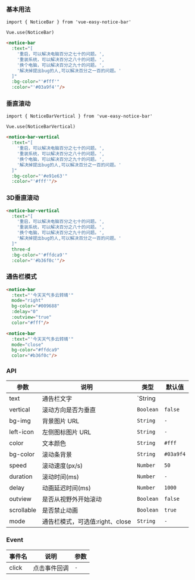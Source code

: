 ### 基本用法

<notice-bar
    :text="[
      '重启，可以解决电脑百分之七十的问题。',
      '重装系统，可以解决百分之八十的问题。',
      '换个电脑，可以解决百分之九十的问题。',
      '解决掉提出bug的人,可以解决百分之一百的问题。'
    ]"
    :bg-color="'#03a9f4'"
    :color="'#fff'"/>

```shell
import { NoticeBar } from 'vue-easy-notice-bar'

Vue.use(NoticeBar)
```

```html
<notice-bar
  :text="[
    '重启，可以解决电脑百分之七十的问题。',
    '重装系统，可以解决百分之八十的问题。',
    '换个电脑，可以解决百分之九十的问题。',
    '解决掉提出bug的人,可以解决百分之一百的问题。'
  ]"
  :bg-color="'#fff'"
  :color="'#03a9f4'"/>
```

### 垂直滚动
<notice-bar-vertical
    :text="[
      '重启，可以解决电脑百分之七十的问题。',
      '重装系统，可以解决百分之八十的问题。',
      '换个电脑，可以解决百分之九十的问题。',
      '解决掉提出bug的人,可以解决百分之一百的问题。'
    ]"
    bg-color="#e91e63"
    color="#fff"/>

```shell
import { NoticeBarVertical } from 'vue-easy-notice-bar'

Vue.use(NoticeBarVertical)
```
```html
<notice-bar-vertical
  :text="[
    '重启，可以解决电脑百分之七十的问题。',
    '重装系统，可以解决百分之八十的问题。',
    '换个电脑，可以解决百分之九十的问题。',
    '解决掉提出bug的人,可以解决百分之一百的问题。'
  ]"
  :bg-color="'#e91e63'"
  :color="'#fff'"/>
```

### 3D垂直滚动
<notice-bar-vertical
    :text="[
      '重启，可以解决电脑百分之七十的问题。',
      '重装系统，可以解决百分之八十的问题。',
      '换个电脑，可以解决百分之九十的问题。',
      '解决掉提出bug的人,可以解决百分之一百的问题。'
    ]"
    three-d
    bg-color="#ffdca9"
    color="#b36f0c"/>
```html
<notice-bar-vertical
  :text="[
    '重启，可以解决电脑百分之七十的问题。',
    '重装系统，可以解决百分之八十的问题。',
    '换个电脑，可以解决百分之九十的问题。',
    '解决掉提出bug的人,可以解决百分之一百的问题。'
  ]"
  three-d
  :bg-color="'#ffdca9'"
  :color="'#b36f0c'"/>
```

### 通告栏模式
<notice-bar
    :text="'今天天气多云转晴'"
    mode="right"
    bg-color="#009688"
    :delay="0"
    :outview="true"
    color="#fff"/>
```html
<notice-bar
  :text="'今天天气多云转晴'"
  mode="right"
  bg-color="#009688"
  :delay="0"
  :outview="true"
  color="#fff"/>
```
<notice-bar
    :text="'今天天气多云转晴'"
    mode="close"
    bg-color="#ffdca9"
    color="#b36f0c"/>
```html
<notice-bar
  :text="'今天天气多云转晴'"
  mode="close"
  bg-color="#ffdca9"
  color="#b36f0c"/>
```

### API

| 参数 | 说明 | 类型 | 默认值 |
|-----------|-----------|-----------|-------------|
| text | 通告栏文字 | `String || Array` | `''` |
| vertical | 滚动方向是否为垂直 | `Boolean` | `false` |
| bg-img | 背景图片 URL | `String` | `-` |
| left-icon | 左侧图标图片 URL | `String` | `-` |
| color | 文本颜色 | `String` | `#fff` |
| bg-color | 滚动条背景 | `String` | `#03a9f4` |
| speed | 滚动速度(px/s) | `Number` | `50` |
| duration | 滚动时间(ms) | `Number` | `-` |
| delay | 动画延迟时间(ms) | `Number` | `1000` |
| outview | 是否从视野外开始滚动 | `Boolean` | `false` |
| scrollable | 是否禁止动画 | `Boolean` | `true` |
| mode | 通告栏模式，可选值:right、close | `String` | `-` |

### Event

| 事件名 | 说明 | 参数 |
|-----------|-----------|-----------|
| click | 点击事件回调 | `-` |